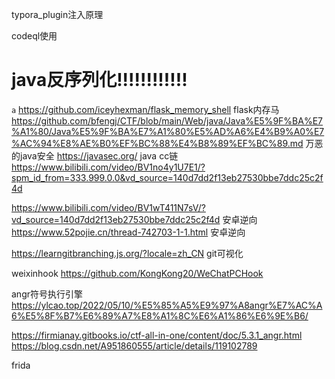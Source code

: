 
typora_plugin注入原理

codeql使用
# java反序列化!!!!!!!!!!!!

`a`
https://github.com/iceyhexman/flask_memory_shell flask内存马
https://github.com/bfengj/CTF/blob/main/Web/java/Java%E5%9F%BA%E7%A1%80/Java%E5%9F%BA%E7%A1%80%E5%AD%A6%E4%B9%A0%E7%AC%94%E8%AE%B0%EF%BC%88%E4%B8%89%EF%BC%89.md 万恶的java安全
https://javasec.org/ 
java cc链 https://www.bilibili.com/video/BV1no4y1U7E1/?spm_id_from=333.999.0.0&vd_source=140d7dd2f13eb27530bbe7ddc25c2f4d


https://www.bilibili.com/video/BV1wT411N7sV/?vd_source=140d7dd2f13eb27530bbe7ddc25c2f4d 安卓逆向
https://www.52pojie.cn/thread-742703-1-1.html 安卓逆向

https://learngitbranching.js.org/?locale=zh_CN git可视化

weixinhook https://github.com/KongKong20/WeChatPCHook

angr符号执行引擎 https://ylcao.top/2022/05/10/%E5%85%A5%E9%97%A8angr%E7%AC%A6%E5%8F%B7%E6%89%A7%E8%A1%8C%E6%A1%86%E6%9E%B6/

https://firmianay.gitbooks.io/ctf-all-in-one/content/doc/5.3.1_angr.html
https://blog.csdn.net/A951860555/article/details/119102789

frida 
